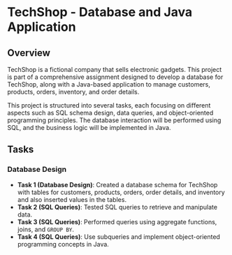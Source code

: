 # TechShop - Database and Java Application

## Overview
TechShop is a fictional company that sells electronic gadgets. This project is part of a comprehensive assignment designed to develop a database for TechShop, along with a Java-based application to manage customers, products, orders, inventory, and order details.

This project is structured into several tasks, each focusing on different aspects such as SQL schema design, data queries, and object-oriented programming principles. The database interaction will be performed using SQL, and the business logic will be implemented in Java.

## Tasks

### Database Design

- **Task 1 (Database Design)**: Created a database schema for TechShop with tables for customers, products, orders, order details, and inventory and also inserted values in the tables.
- **Task 2 (SQL Queries)**: Tested SQL queries to retrieve and manipulate data.
- **Task 3 (SQL Queries)**: Performed queries using aggregate functions, joins, and `GROUP BY`.
- **Task 4 (SQL Queries)**: Use subqueries and implement object-oriented programming concepts in Java.